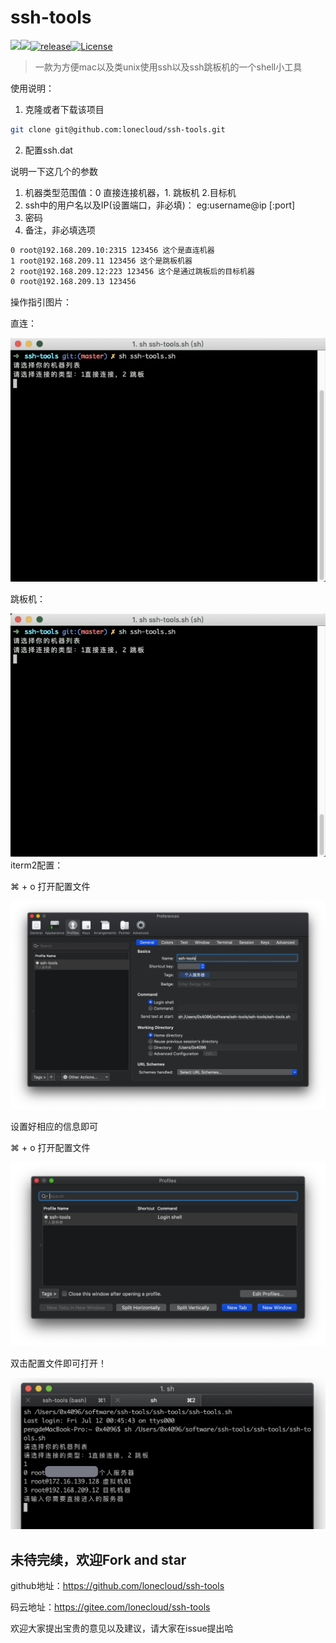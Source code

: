 # ssh-tools

![](https://img.shields.io/badge/lanauage-%E4%B8%AD%E6%96%87-brightgreen.svg)[![](https://img.shields.io/badge/platform-linux/MacOS-brightgreen.svg)]()[![release](https://img.shields.io/badge/release-v0.1-orange.svg)](<https://github.com/lonecloud/ssh-tools/releases>)[![License](https://img.shields.io/badge/license-Apache%202-4EB1BA.svg)](https://www.apache.org/licenses/LICENSE-2.0.html)

> 一款为方便mac以及类unix使用ssh以及ssh跳板机的一个shell小工具

使用说明：

1. 克隆或者下载该项目

```bash
git clone git@github.com:lonecloud/ssh-tools.git
```

2. 配置ssh.dat

说明一下这几个的参数

1. 机器类型范围值：0 直接连接机器，1. 跳板机  2.目标机
2. ssh中的用户名以及IP(设置端口，非必填)： eg:username@ip [:port]
3. 密码
4. 备注，非必填选项

```bash
0 root@192.168.209.10:2315 123456 这个是直连机器
1 root@192.168.209.11 123456 这个是跳板机器
2 root@192.168.209.12:223 123456 这个是通过跳板后的目标机器
0 root@192.168.209.13 123456
```

操作指引图片：

直连：

![直连操作](images/1541678825141.gif)

跳板机：

![跳板机](images/1541679098732.gif)
iterm2配置：

⌘ + o 打开配置文件

![iterm2](images/Xnip2019-07-12_00-47-14.jpg)

设置好相应的信息即可

⌘ + o 打开配置文件

![iterm2](images/Xnip2019-07-12_00-53-08.jpg)

双击配置文件即可打开！

![iterm2](images/Xnip2019-07-12_01-13-51.jpg)




## 未待完续，欢迎Fork and star

github地址：https://github.com/lonecloud/ssh-tools

码云地址：https://gitee.com/lonecloud/ssh-tools



欢迎大家提出宝贵的意见以及建议，请大家在issue提出哈
